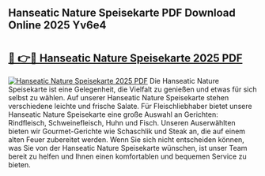 ## Hanseatic Nature Speisekarte PDF Download Online 2025 Yv6e4

# <h2><a href="http://gc70zpp.nevu.top/?p=Hanseatic+Nature+Speisekarte">🔗 👉🔴 Hanseatic Nature Speisekarte 2025 PDF</a></h2>

[![Hanseatic Nature Speisekarte 2025 PDF](https://i.imgur.com/dBaPXMq.png)](http://gc70zpp.nevu.top/?p=Hanseatic+Nature+Speisekarte)
Die Hanseatic Nature Speisekarte ist eine Gelegenheit, die Vielfalt zu genießen und etwas für sich selbst zu wählen. Auf unserer Hanseatic Nature Speisekarte stehen verschiedene leichte und frische Salate. Für Fleischliebhaber bietet unsere Hanseatic Nature Speisekarte eine große Auswahl an Gerichten: Rindfleisch, Schweinefleisch, Huhn und Fisch. Unseren Auserwählten bieten wir Gourmet-Gerichte wie Schaschlik und Steak an, die auf einem alten Feuer zubereitet werden. Wenn Sie sich nicht entscheiden können, was Sie von der Hanseatic Nature Speisekarte wünschen, ist unser Team bereit zu helfen und Ihnen einen komfortablen und bequemen Service zu bieten.
